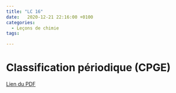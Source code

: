 ```yaml
---
title: "LC 16"
date:   2020-12-21 22:16:00 +0100
categories:
  - Leçons de chimie
tags:

---
```

# Classification périodique (CPGE)

[Lien du PDF](/assets/pdf/LC16.pdf)

<object class="pdf fitvidsignore" data="/assets/pdf/LC16.pdf" type="application/pdf"></object>
